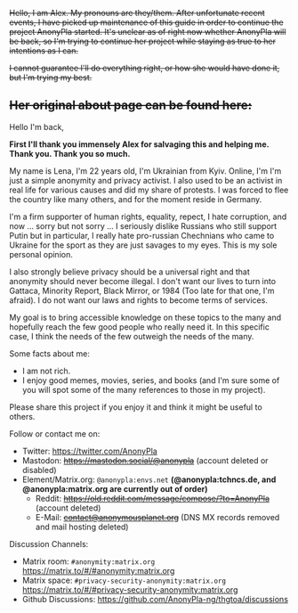 <del> Hello, I am Alex. My pronouns are they/them. After unfortunate recent events, I have picked up maintenance of this guide in order to continue the project AnonyPla started. It's unclear as of right now whether AnonyPla will be back, so I'm trying to continue her project while staying as true to her intentions as I can.</del>

<del>I cannot guarantee I'll do everything right, or how she would have done it, but I'm trying my best.</del>

<del> Her original about page can be found here: </del>
---

Hello I'm back,

**First I'll thank you immensely Alex for salvaging this and helping me. Thank you. Thank you so much.**

My name is Lena, I'm 22 years old, I'm Ukrainian from Kyiv. Online, I'm I'm just a simple anonymity and privacy activist.
I also used to be an activist in real life for various causes and did my share of protests. I was forced to flee the country like many others, and for the moment reside in Germany.

I'm a firm supporter of human rights, equality, repect, I hate corruption, and now ... sorry but not sorry ... I seriously dislike Russians who still support Putin but in particular, I really hate pro-russian Chechnians who came to Ukraine for the sport as they are just savages to my eyes. This is my sole personal opinion.

I also strongly believe privacy should be a universal right and that anonymity should never become illegal. I don't want our lives to turn into Gattaca, Minority Report, Black Mirror, or 1984 (Too late for that one, I'm afraid). I do not want our laws and rights to become terms of services.

My goal is to bring accessible knowledge on these topics to the many and hopefully reach the few good people who really need it. In this specific case, I think the needs of the few outweigh the needs of the many.

Some facts about me:
- I am not rich.
- I enjoy good memes, movies, series, and books (and I'm sure some of you will spot some of the many references to those in my project).

Please share this project if you enjoy it and think it might be useful to others.

Follow or contact me on: 
- Twitter: <https://twitter.com/AnonyPla>
- Mastodon: <del><https://mastodon.social/@anonypla></del> (account deleted or disabled)
- Element/Matrix.org: ```@anonypla:envs.net``` **(@anonypla:tchncs.de, and @anonypla:matrix.org are currently out of order)**
  - Reddit: <del><https://old.reddit.com/message/compose/?to=AnonyPla></del> (account deleted)
  - E-Mail: <del><contact@anonymousplanet.org></del> (DNS MX records removed and mail hosting deleted)

Discussion Channels:
- Matrix room: ```#anonymity:matrix.org``` <https://matrix.to/#/#anonymity:matrix.org>
- Matrix space: ```#privacy-security-anonymity:matrix.org``` <https://matrix.to/#/#privacy-security-anonymity:matrix.org>
- Github Discussions: <https://github.com/AnonyPla-ng/thgtoa/discussions>
